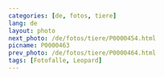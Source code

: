 ```yaml
---
categories: [de, fotos, tiere]
lang: de
layout: photo
next_photo: /de/fotos/tiere/P0000454.html
picname: P0000463
prev_photo: /de/fotos/tiere/P0000464.html
tags: [Fotofalle, Leopard]
---
```

